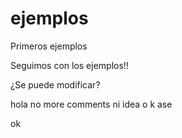 ejemplos
========

Primeros ejemplos

Seguimos con los ejemplos!!


¿Se puede modificar? 

hola
no more comments
ni idea o k ase


ok
